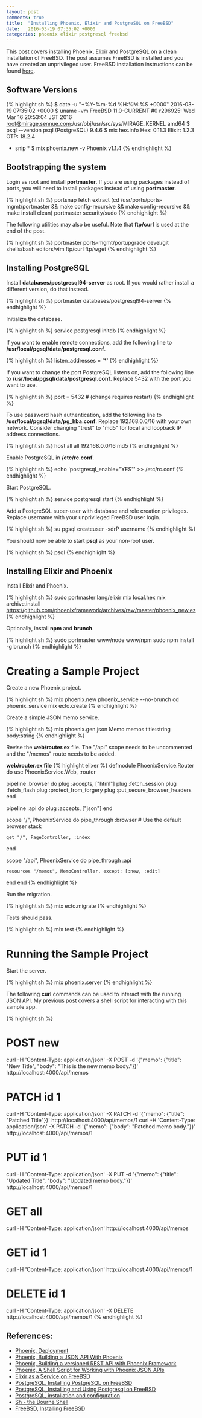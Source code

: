 ```yaml
---
layout: post
comments: true
title:  "Installing Phoenix, Elixir and PostgreSQL on FreeBSD"
date:   2016-03-19 07:35:02 +0000
categories: phoenix elixir postgresql freebsd
---
```

This post covers installing Phoenix, Elixir and PostgreSQL on a clean installation of FreeBSD.
The post assumes FreeBSD is installed and you have created an unprivileged user.
FreeBSD installation instructions can be found [here][freebsd-install].

## Software Versions

{% highlight sh %}
$ date -u "+%Y-%m-%d %H:%M:%S +0000"
2016-03-19 07:35:02 +0000
$ uname -vm
FreeBSD 11.0-CURRENT #0 r296925: Wed Mar 16 20:53:04 JST 2016     root@mirage.sennue.com:/usr/obj/usr/src/sys/MIRAGE_KERNEL  amd64
$ psql --version
psql (PostgreSQL) 9.4.6
$ mix hex.info
Hex:    0.11.3
Elixir: 1.2.3
OTP:    18.2.4
* snip *
$ mix phoenix.new -v
Phoenix v1.1.4
{% endhighlight %}

## Bootstrapping the system

Login as root and install **portmaster**.
If you are using packages instead of ports, you will need to
install packages instead of using **portmaster**.

{% highlight sh %}
portsnap fetch extract
(cd /usr/ports/ports-mgmt/portmaster && make config-recursive && make config-recursive && make install clean)
portmaster security/sudo
{% endhighlight %}

The following utilities may also be useful.
Note that **ftp/curl** is used at the end of the post.

{% highlight sh %}
portmaster ports-mgmt/portupgrade devel/git shells/bash editors/vim ftp/curl ftp/wget
{% endhighlight %}

## Installing PostgreSQL

Install **databases/postgresql94-server** as root.
If you would rather install a different version, do that instead.

{% highlight sh %}
portmaster databases/postgresql94-server
{% endhighlight %}

Initialize the database.

{% highlight sh %}
service postgresql initdb
{% endhighlight %}

If you want to enable remote connections,
add the following line to **/usr/local/pgsql/data/postgresql.conf**.

{% highlight sh %}
listen_addresses = '*'
{% endhighlight %}

If you want to change the port PostgreSQL listens on,
add the following line to **/usr/local/pgsql/data/postgresql.conf**.
Replace 5432 with the port you want to use.

{% highlight sh %}
port = 5432                            # (change requires restart)
{% endhighlight %}

To use password hash authentication,
add the following line to **/usr/local/pgsql/data/pg_hba.conf**.
Replace 192.168.0.0/16 with your own network.
Consider changing "trust" to "md5" for local and loopback IP address connections.

{% highlight sh %}
host    all             all             192.168.0.0/16          md5
{% endhighlight %}

Enable PostgreSQL in **/etc/rc.conf**.

{% highlight sh %}
echo 'postgresql_enable="YES"' >> /etc/rc.conf
{% endhighlight %}

Start PostgreSQL.

{% highlight sh %}
service postgresql start
{% endhighlight %}

Add a PostgreSQL super-user with database and role creation privileges.
Replace username with your unprivileged FreeBSD user login.

{% highlight sh %}
su pgsql
createuser -sdrP username
{% endhighlight %}

You should now be able to start **psql** as your non-root user.

{% highlight sh %}
psql
{% endhighlight %}

## Installing Elixir and Phoenix

Install Elixir and Phoenix.

{% highlight sh %}
sudo portmaster lang/elixir
mix local.hex
mix archive.install https://github.com/phoenixframework/archives/raw/master/phoenix_new.ez
{% endhighlight %}

Optionally, install **npm** and **brunch**.

{% highlight sh %}
sudo portmaster www/node www/npm
sudo npm install -g brunch
{% endhighlight %}

# Creating a Sample Project

Create a new Phoenix project.

{% highlight sh %}
mix phoenix.new phoenix_service --no-brunch
cd phoenix_service
mix ecto.create
{% endhighlight %}

Create a simple JSON memo service.

{% highlight sh %}
mix phoenix.gen.json Memo memos title:string body:string
{% endhighlight %}

Revise the **web/router.ex** file.
The "/api" scope needs to be uncommented and the "/memos" route needs to be added.

**web/router.ex file**
{% highlight elixer %}
defmodule PhoenixService.Router do
  use PhoenixService.Web, :router

  pipeline :browser do
    plug :accepts, ["html"]
    plug :fetch_session
    plug :fetch_flash
    plug :protect_from_forgery
    plug :put_secure_browser_headers
  end

  pipeline :api do
    plug :accepts, ["json"]
  end

  scope "/", PhoenixService do
    pipe_through :browser # Use the default browser stack
  
    get "/", PageController, :index
  end

  scope "/api", PhoenixService do
    pipe_through :api

    resources "/memos", MemoController, except: [:new, :edit]
  end
end
{% endhighlight %}

Run the migration.

{% highlight sh %}
mix ecto.migrate
{% endhighlight %}

Tests should pass.

{% highlight sh %}
mix test
{% endhighlight %}

# Running the Sample Project

Start the server.

{% highlight sh %}
mix phoenix.server
{% endhighlight %}

The following **curl** commands can be used to interact with the running JSON API.
My [previous post][phoenix-shell] covers a shell script for interacting with this sample app.

{% highlight sh %}
# POST new
curl -H 'Content-Type: application/json' -X POST -d '{"memo": {"title": "New Title", "body": "This is the new memo body."}}' http://localhost:4000/api/memos
# PATCH id 1
curl -H 'Content-Type: application/json' -X PATCH -d '{"memo": {"title": "Patched Title"}}' http://localhost:4000/api/memos/1
curl -H 'Content-Type: application/json' -X PATCH -d '{"memo": {"body": "Patched memo body."}}' http://localhost:4000/api/memos/1
# PUT id 1
curl -H 'Content-Type: application/json' -X PUT -d '{"memo": {"title": "Updated Title", "body": "Updated memo body."}}' http://localhost:4000/api/memos/1
# GET all
curl -H 'Content-Type: application/json' http://localhost:4000/api/memos
# GET id 1
curl -H 'Content-Type: application/json' http://localhost:4000/api/memos/1
# DELETE id 1
curl -H 'Content-Type: application/json' -X DELETE http://localhost:4000/api/memos/1
{% endhighlight %}

## References:
- [Phoenix, Deployment][phoenix-deployment]
- [Phoenix, Building a JSON API With Phoenix][phoenix-json]
- [Phoenix, Building a versioned REST API with Phoenix Framework][phoenix-versioned-rest]
- [Phoenix, A Shell Script for Working with Phoenix JSON APIs][phoenix-shell]
- [Elixir as a Service on FreeBSD][elixir-service]
- [PostgreSQL, Installing PostgreSQL on FreeBSD][postgresql-install]
- [PostgreSQL, Installing and Using Postgresql on FreeBSD][postgresql-install2]
- [PostgreSQL, installation and configuration][postgresql-install3]
- [Sh - the Bourne Shell][sh-tutorial]
- [FreeBSD, Installing FreeBSD][freebsd-install]

[phoenix-deployment]: http://www.phoenixframework.org/docs/deployment
[phoenix-json]: http://learnwithjeff.com/blog/2015/10/03/building-a-json-api-with-phoenix/
[phoenix-versioned-rest]: https://renatomoya.github.io/2015/05/09/Building-a-versioned-REST-API-with-Phoenix-Framework.html
[phoenix-shell]: https://sgeos.github.io/phoenix/elixir/sh/2016/03/19/a-shell-script-for-working-with-phoenix-json-apis.html
[elixir-service]: https://sgeos.github.io/elixir/erlang/2016/01/16/elixir-as-a-service_on_freebsd.html
[postgresql-install]: https://jasonk2600.wordpress.com/2010/01/11/installing-postgresql-on-freebsd/
[postgresql-install2]: http://www.rhyous.com/2010/08/27/installing-and-using-postgresql-on-freebsd/
[postgresql-install3]: http://www.freebsddiary.org/postgresql.php
[sh-tutorial]: http://www.grymoire.com/Unix/Sh.html
[freebsd-install]: https://www.freebsd.org/doc/handbook/bsdinstall.html

